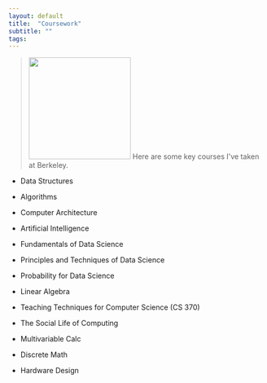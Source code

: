 ```yaml
---
layout: default
title:  "Coursework"
subtitle: ""
tags: 
---
```

> <img width="200" src="https://www.berkeley.edu/images/uploads/logo-ucberkeley.png">   
> Here are some key courses I've taken at Berkeley.

* Data Structures
* Algorithms  
* Computer Architecture  
* Artificial Intelligence

* Fundamentals of Data Science
* Principles and Techniques of Data Science
* Probability for Data Science  
* Linear Algebra   

* Teaching Techniques for Computer Science (CS 370)
* The Social Life of Computing

* Multivariable Calc  
* Discrete Math  
* Hardware Design  